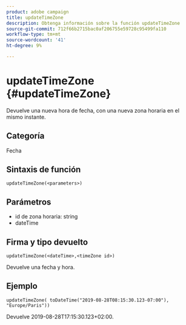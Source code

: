 ```yaml
---
product: adobe campaign
title: updateTimeZone
description: Obtenga información sobre la función updateTimeZone
source-git-commit: 712f66b2715bac0af206755e59728c95499fa110
workflow-type: tm+mt
source-wordcount: '41'
ht-degree: 9%

---
```



# updateTimeZone {#updateTimeZone}

Devuelve una nueva hora de fecha, con una nueva zona horaria en el mismo instante.

## Categoría

Fecha 

## Sintaxis de función

`updateTimeZone(<parameters>)`

## Parámetros

* id de zona horaria: string
* dateTime

## Firma y tipo devuelto

`updateTimeZone(<dateTime>,<timeZone id>)`

Devuelve una fecha y hora.

## Ejemplo

`updateTimeZone( toDateTime("2019-08-28T08:15:30.123-07:00"), "Europe/Paris"))`

Devuelve 2019-08-28T17:15:30.123+02:00.

<!--`updateTimeZone( toDateTime("2019-08-28T08:15:30.123-07:00"), toTimeZone("Europe/Paris")))`

Returns "2019-08-28T17:15:30.123+02:00".-->
